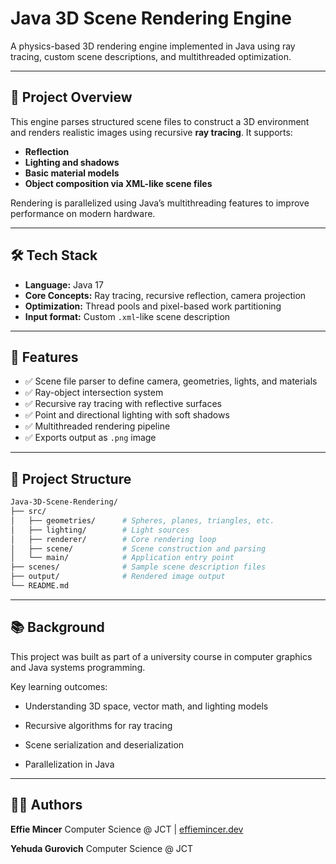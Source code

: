 # Java 3D Scene Rendering Engine

A physics-based 3D rendering engine implemented in Java using ray tracing, custom scene descriptions, and multithreaded optimization.

---

## 🧠 Project Overview

This engine parses structured scene files to construct a 3D environment and renders realistic images using recursive **ray tracing**. It supports:
- **Reflection**
- **Lighting and shadows**
- **Basic material models**
- **Object composition via XML-like scene files**

Rendering is parallelized using Java’s multithreading features to improve performance on modern hardware.

---

## 🛠️ Tech Stack

- **Language:** Java 17
- **Core Concepts:** Ray tracing, recursive reflection, camera projection
- **Optimization:** Thread pools and pixel-based work partitioning
- **Input format:** Custom `.xml`-like scene description

---

## 🚀 Features

- ✅ Scene file parser to define camera, geometries, lights, and materials
- ✅ Ray-object intersection system
- ✅ Recursive ray tracing with reflective surfaces
- ✅ Point and directional lighting with soft shadows
- ✅ Multithreaded rendering pipeline
- ✅ Exports output as `.png` image

---

## 🧱 Project Structure

```bash
Java-3D-Scene-Rendering/
├── src/
│   ├── geometries/      # Spheres, planes, triangles, etc.
│   ├── lighting/        # Light sources
│   ├── renderer/        # Core rendering loop
│   ├── scene/           # Scene construction and parsing
│   └── main/            # Application entry point
├── scenes/              # Sample scene description files
├── output/              # Rendered image output
└── README.md
```

---
## 📚 Background
This project was built as part of a university course in computer graphics and Java systems programming.

Key learning outcomes:

* Understanding 3D space, vector math, and lighting models

* Recursive algorithms for ray tracing

* Scene serialization and deserialization

* Parallelization in Java

---

## 🧑‍💻 Authors
**Effie Mincer**
Computer Science @ JCT | [effiemincer.dev](https://www.effiemincer.dev)

**Yehuda Gurovich**
Computer Science @ JCT
